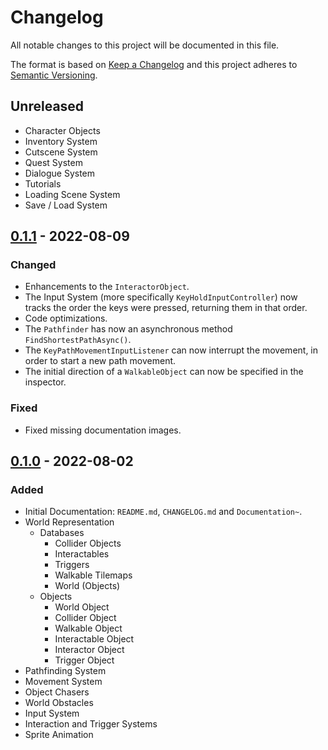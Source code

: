 # Changelog
All notable changes to this project will be documented in this file.

The format is based on [Keep a Changelog](https://keepachangelog.com/en/1.0.0/)
and this project adheres to [Semantic Versioning](https://semver.org/spec/v2.0.0.html).

## Unreleased

- Character Objects
- Inventory System
- Cutscene System
- Quest System
- Dialogue System
- Tutorials
- Loading Scene System
- Save / Load System

## [0.1.1] - 2022-08-09
### Changed
- Enhancements to the `InteractorObject`.
- The Input System (more specifically `KeyHoldInputController`) now tracks the order the keys were pressed, returning them in that order.
- Code optimizations.
- The `Pathfinder` has now an asynchronous method `FindShortestPathAsync()`.
- The `KeyPathMovementInputListener` can now interrupt the movement, in order to start a new path movement.
- The initial direction of a `WalkableObject` can now be specified in the inspector.

### Fixed
- Fixed missing documentation images.

## [0.1.0] - 2022-08-02
### Added
- Initial Documentation: `README.md`, `CHANGELOG.md` and `Documentation~`.
- World Representation
    - Databases
        - Collider Objects
        - Interactables
        - Triggers
        - Walkable Tilemaps
        - World (Objects)
    - Objects
        - World Object
        - Collider Object
        - Walkable Object
        - Interactable Object
        - Interactor Object
        - Trigger Object
- Pathfinding System
- Movement System
- Object Chasers
- World Obstacles
- Input System
- Interaction and Trigger Systems
- Sprite Animation

[0.1.1]: https://github.com/skeltechnology/RPEST/releases/tag/v0.1.1
[0.1.0]: https://github.com/skeltechnology/RPEST/releases/tag/v0.1.0
